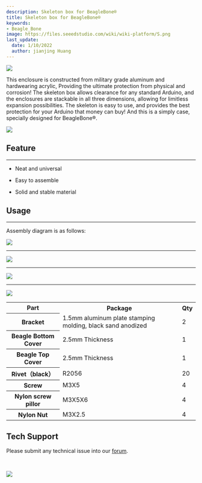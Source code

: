 ```yaml
---
description: Skeleton box for BeagleBone®
title: Skeleton box for BeagleBone®
keywords:
- Beagle_Bone
image: https://files.seeedstudio.com/wiki/wiki-platform/S.png
last_update:
  date: 1/10/2022
  author: jianjing Huang
---
```


![](https://files.seeedstudio.com/wiki/Skeleton_box_for_Beaglebone/img/Skeleton_box_for_Beaglebone_01.bmp)

This enclosure is constructed from military grade aluminum and hardwearing acrylic, Providing the ultimate protection from physical and corrosion! The skeleton box allows clearance for any standard Arduino, and the enclosures are stackable in all three dimensions, allowing for limitless expansion possibilities. The skeleton is easy to use, and provides the best protection for your Arduino that money can buy! And this is a simply case, specially designed for BeagleBone®.

<p style={{textAlign: 'center'}}><a href="https://www.seeedstudio.com/Skeleton-Box-For-Beaglebone-p-1952.html" target="_blank"><img src="https://files.seeedstudio.com/wiki/Seeed-WiKi/docs/images/300px-Get_One_Now_Banner-ragular.png"/></a></p>

## Feature

---

* Neat and universal

* Easy to assemble

* Solid and stable material

## Usage

---
Assembly diagram is as follows:

![](https://files.seeedstudio.com/wiki/Skeleton_box_for_Beaglebone/img/Skeleton_box_for_Beaglebone_12.bmp)

* * *

![](https://files.seeedstudio.com/wiki/Skeleton_box_for_Beaglebone/img/Skeleton_box_for_Beaglebone_13.bmp)

* * *

![](https://files.seeedstudio.com/wiki/Skeleton_box_for_Beaglebone/img/Skeleton_box_for_Beaglebone_14.bmp)

* * *

![](https://files.seeedstudio.com/wiki/Skeleton_box_for_Beaglebone/img/Skeleton_box_for_Beaglebone_15.bmp)

<table cellSpacing={0} width="80%">
  <tbody><tr>
      <th scope="col"> Part
      </th>
      <th scope="col"> Package
      </th>
      <th scope="col"> Qty
      </th></tr>
    <tr>
      <th scope="row"> Bracket
      </th>
      <td> 1.5mm aluminum plate stamping molding, black sand anodized
      </td>
      <td> 2
      </td></tr>
    <tr>
      <th scope="row">Beagle Bottom Cover
      </th>
      <td> 2.5mm Thickness
      </td>
      <td> 1
      </td></tr>
    <tr>
      <th scope="row">Beagle Top Cover
      </th>
      <td> 2.5mm Thickness
      </td>
      <td> 1
      </td></tr>
    <tr>
      <th scope="row">Rivet（black）
      </th>
      <td> R2056
      </td>
      <td> 20
      </td></tr>
    <tr>
      <th scope="row"> Screw
      </th>
      <td> M3X5
      </td>
      <td> 4
      </td></tr>
    <tr>
      <th scope="row">Nylon screw pillor
      </th>
      <td> M3X5X6
      </td>
      <td> 4
      </td></tr>
    <tr>
      <th scope="row">Nylon Nut
      </th>
      <td> M3X2.5
      </td>
      <td> 4
      </td></tr></tbody></table>

## Tech Support

Please submit any technical issue into our [forum](https://forum.seeedstudio.com/).
<div>
  <br /><p style={{textAlign: 'center'}}><a href="https://www.seeedstudio.com/act-4.html?utm_source=wiki&utm_medium=wikibanner&utm_campaign=newproducts" target="_blank"><img src="https://files.seeedstudio.com/wiki/Wiki_Banner/new_product.jpg" /></a></p>
</div>
